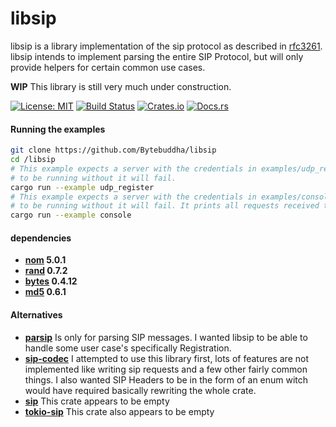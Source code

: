 # libsip

libsip is a library implementation of the sip protocol as described in
[rfc3261](https://tools.ietf.org/html/rfc3261). libsip intends to implement
parsing the entire SIP Protocol, but will only provide helpers for certain
common use cases.

**WIP** This library is still very much under construction.

[![License: MIT](https://img.shields.io/badge/License-MIT-yellow.svg)](https://opensource.org/licenses/MIT)
[![Build Status](https://travis-ci.org/bytebuddha/libsip.svg?branch=master)](https://travis-ci.org/bytebuddha/libsip)
[![Crates.io](https://img.shields.io/crates/v/libsip.svg)](https://crates.io/crates/libsip)
[![Docs.rs](https://docs.rs/libsip/badge.svg)](https://docs.rs/libsip)

#### Running the examples
```bash
git clone https://github.com/Bytebuddha/libsip
cd /libsip
# This example expects a server with the credentials in examples/udp_register.rs
# to be running without it will fail.
cargo run --example udp_register
# This example expects a server with the credentials in examples/console.rs
# to be running without it will fail. It prints all requests received to the terminal
cargo run --example console
```

#### dependencies
  - **[nom](https://crates.io/crates/nom) 5.0.1**
  - **[rand](https://crates.io/crates/rand) 0.7.2**
  - **[bytes](https://crates.io/crates/bytes) 0.4.12**
  - **[md5](https://crates.io/crates/md5) 0.6.1**

#### Alternatives
  - **[parsip](https://crates/crates/parsip)**
  Is only for parsing SIP messages. I wanted libsip to be able to handle some user case's
  specifically Registration.
  - **[sip-codec](https://crates/crates/sip-codec)**
  I attempted to use this library first, lots of features are not implemented like writing
  sip requests and a few other fairly common things. I also wanted SIP Headers to be in the form of an enum witch would have required
  basically rewriting the whole crate.
  - **[sip](https://crates/crates/sip)**
  This crate appears to be empty
  - **[tokio-sip](https://crates.io/crates/tokio-sip)**
  This crate also appears to be empty
